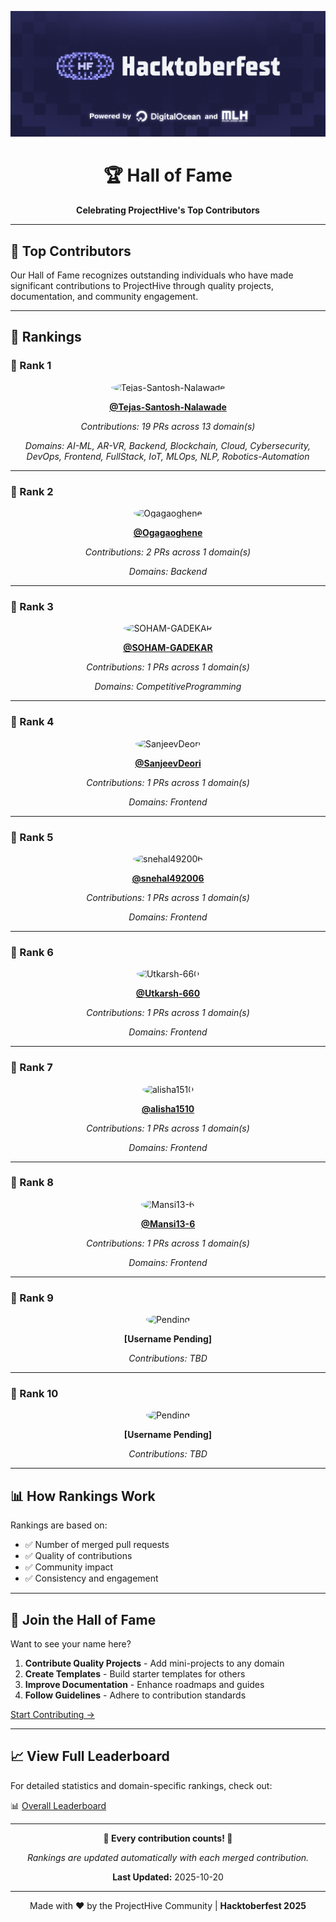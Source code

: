 <div align="center">

![Hacktoberfest Banner](../assets/Banner/HF2025-EmailHeader.png)

# 🏆 Hall of Fame

**Celebrating ProjectHive's Top Contributors**

</div>

---

## 🌟 Top Contributors

Our Hall of Fame recognizes outstanding individuals who have made significant contributions to ProjectHive through quality projects, documentation, and community engagement.

---

## 🏅 Rankings

### 🥇 Rank 1

<div align="center">

<img src="https://github.com/Tejas-Santosh-Nalawade.png" width="100" height="100" style="border-radius: 50%;" alt="Tejas-Santosh-Nalawade"/>

**[@Tejas-Santosh-Nalawade](https://github.com/Tejas-Santosh-Nalawade)**

*Contributions: 19 PRs across 13 domain(s)*

*Domains: AI-ML, AR-VR, Backend, Blockchain, Cloud, Cybersecurity, DevOps, Frontend, FullStack, IoT, MLOps, NLP, Robotics-Automation*

</div>

---

### 🥈 Rank 2

<div align="center">

<img src="https://github.com/Ogagaoghene.png" width="100" height="100" style="border-radius: 50%;" alt="Ogagaoghene"/>

**[@Ogagaoghene](https://github.com/Ogagaoghene)**

*Contributions: 2 PRs across 1 domain(s)*

*Domains: Backend*

</div>

---

### 🥉 Rank 3

<div align="center">

<img src="https://github.com/SOHAM-GADEKAR.png" width="100" height="100" style="border-radius: 50%;" alt="SOHAM-GADEKAR"/>

**[@SOHAM-GADEKAR](https://github.com/SOHAM-GADEKAR)**

*Contributions: 1 PRs across 1 domain(s)*

*Domains: CompetitiveProgramming*

</div>

---

### 🏅 Rank 4

<div align="center">

<img src="https://github.com/SanjeevDeori.png" width="100" height="100" style="border-radius: 50%;" alt="SanjeevDeori"/>

**[@SanjeevDeori](https://github.com/SanjeevDeori)**

*Contributions: 1 PRs across 1 domain(s)*

*Domains: Frontend*

</div>

---

### 🏅 Rank 5

<div align="center">

<img src="https://github.com/snehal492006.png" width="100" height="100" style="border-radius: 50%;" alt="snehal492006"/>

**[@snehal492006](https://github.com/snehal492006)**

*Contributions: 1 PRs across 1 domain(s)*

*Domains: Frontend*

</div>

---

### 🏅 Rank 6

<div align="center">

<img src="https://github.com/Utkarsh-660.png" width="100" height="100" style="border-radius: 50%;" alt="Utkarsh-660"/>

**[@Utkarsh-660](https://github.com/Utkarsh-660)**

*Contributions: 1 PRs across 1 domain(s)*

*Domains: Frontend*

</div>

---

### 🏅 Rank 7

<div align="center">

<img src="https://github.com/alisha1510.png" width="100" height="100" style="border-radius: 50%;" alt="alisha1510"/>

**[@alisha1510](https://github.com/alisha1510)**

*Contributions: 1 PRs across 1 domain(s)*

*Domains: Frontend*

</div>

---

### 🏅 Rank 8

<div align="center">

<img src="https://github.com/Mansi13-6.png" width="100" height="100" style="border-radius: 50%;" alt="Mansi13-6"/>

**[@Mansi13-6](https://github.com/Mansi13-6)**

*Contributions: 1 PRs across 1 domain(s)*

*Domains: Frontend*

</div>

---

### 🏅 Rank 9

<div align="center">

<img src="https://github.com/github.png" width="100" height="100" style="border-radius: 50%;" alt="Pending"/>

**[Username Pending]**

*Contributions: TBD*

</div>

---

### 🏅 Rank 10

<div align="center">

<img src="https://github.com/github.png" width="100" height="100" style="border-radius: 50%;" alt="Pending"/>

**[Username Pending]**

*Contributions: TBD*

</div>

---

## 📊 How Rankings Work

Rankings are based on:
- ✅ Number of merged pull requests
- ✅ Quality of contributions
- ✅ Community impact
- ✅ Consistency and engagement

---

## 🎯 Join the Hall of Fame

Want to see your name here?

1. **Contribute Quality Projects** - Add mini-projects to any domain
2. **Create Templates** - Build starter templates for others
3. **Improve Documentation** - Enhance roadmaps and guides
4. **Follow Guidelines** - Adhere to contribution standards

[Start Contributing →](../CONTRIBUTING.md)

---

## 📈 View Full Leaderboard

For detailed statistics and domain-specific rankings, check out:

📊 [Overall Leaderboard](../DomainsLeaderboards/Overall.md)

---

<div align="center">

**🌟 Every contribution counts! 🌟**

*Rankings are updated automatically with each merged contribution.*

**Last Updated:** 2025-10-20

---

Made with ❤️ by the ProjectHive Community | **Hacktoberfest 2025**

</div>